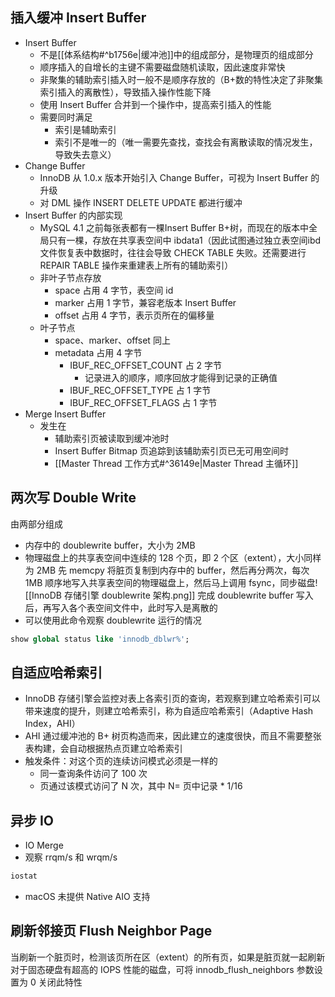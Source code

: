 ## 插入缓冲 Insert Buffer
- Insert Buffer
	- 不是[[体系结构#^b1756e|缓冲池]]中的组成部分，是物理页的组成部分
	- 顺序插入的自增长的主键不需要磁盘随机读取，因此速度非常快
	- 非聚集的辅助索引插入时一般不是顺序存放的（B+数的特性决定了非聚集索引插入的离散性），导致插入操作性能下降
	- 使用 Insert Buffer 合并到一个操作中，提高索引插入的性能
	- 需要同时满足
		- 索引是辅助索引
		- 索引不是唯一的（唯一需要先查找，查找会有离散读取的情况发生，导致失去意义）
- Change Buffer
	- InnoDB 从 1.0.x 版本开始引入 Change Buffer，可视为 Insert Buffer 的升级
	- 对 DML 操作 INSERT DELETE UPDATE 都进行缓冲
- Insert Buffer 的内部实现
	- MySQL 4.1 之前每张表都有一棵Insert Buffer B+树，而现在的版本中全局只有一棵，存放在共享表空间中 ibdata1（因此试图通过独立表空间ibd文件恢复表中数据时，往往会导致 CHECK TABLE 失败。还需要进行 REPAIR TABLE 操作来重建表上所有的辅助索引）
	- 非叶子节点存放
		- space 占用 4 字节，表空间 id
		- marker 占用 1 字节，兼容老版本 Insert Buffer
		- offset 占用 4 字节，表示页所在的偏移量
	- 叶子节点
		- space、marker、offset 同上
		- metadata 占用 4 字节
			- IBUF_REC_OFFSET_COUNT 占 2 字节
				- 记录进入的顺序，顺序回放才能得到记录的正确值
			- IBUF_REC_OFFSET_TYPE 占 1 字节
			- IBUF_REC_OFFSET_FLAGS 占 1 字节
- Merge Insert Buffer
	- 发生在
		- 辅助索引页被读取到缓冲池时
		- Insert Buffer Bitmap 页追踪到该辅助索引页已无可用空间时
		- [[Master Thread 工作方式#^36149e|Master Thread 主循环]]


## 两次写 Double Write
由两部分组成
- 内存中的 doublewrite buffer，大小为 2MB
- 物理磁盘上的共享表空间中连续的 128 个页，即 2 个区（extent），大小同样为 2MB
先 memcpy 将脏页复制到内存中的 buffer，然后再分两次，每次 1MB 顺序地写入共享表空间的物理磁盘上，然后马上调用 fsync，同步磁盘![[InnoDB 存储引擎 doublewrite 架构.png]]
完成 doublewrite buffer 写入后，再写入各个表空间文件中，此时写入是离散的
- 可以使用此命令观察 doublewrite 运行的情况
```SQL
show global status like 'innodb_dblwr%';
```


## 自适应哈希索引
- InnoDB 存储引擎会监控对表上各索引页的查询，若观察到建立哈希索引可以带来速度的提升，则建立哈希索引，称为自适应哈希索引（Adaptive Hash Index，AHI）
- AHI 通过缓冲池的 B+ 树页构造而来，因此建立的速度很快，而且不需要整张表构建，会自动根据热点页建立哈希索引
- 触发条件：对这个页的连续访问模式必须是一样的
	- 同一查询条件访问了 100 次
	- 页通过该模式访问了 N 次，其中 N= 页中记录 * 1/16


## 异步 IO
- IO Merge
- 观察 rrqm/s 和 wrqm/s
```bash
iostat
```
- macOS 未提供 Native AIO 支持


## 刷新邻接页 Flush Neighbor Page
当刷新一个脏页时，检测该页所在区（extent）的所有页，如果是脏页就一起刷新
对于固态硬盘有超高的 IOPS 性能的磁盘，可将 innodb_flush_neighbors 参数设置为 0 关闭此特性
